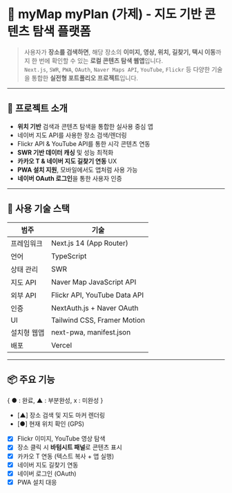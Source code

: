 # 📍 myMap myPlan (가제) - 지도 기반 콘텐츠 탐색 플랫폼

> 사용자가 **장소를 검색하면**, 해당 장소의 **이미지, 영상, 위치, 길찾기, 택시 이동**까지 한 번에 확인할 수 있는 **로컬 콘텐츠 탐색 웹앱**입니다.  
> `Next.js`, `SWR`, `PWA`, `OAuth`, `Naver Maps API`, `YouTube`, `Flickr` 등 다양한 기술을 통합한 **실전형 포트폴리오 프로젝트**입니다.

---

## 🚀 프로젝트 소개

- **위치 기반** 검색과 콘텐츠 탐색을 통합한 실사용 중심 앱
- 네이버 지도 API를 사용한 장소 검색/렌더링
- Flickr API & YouTube API를 통한 시각 콘텐츠 연동
- **SWR 기반 데이터 캐싱** 및 성능 최적화
- **카카오 T & 네이버 지도 길찾기 연동** UX
- **PWA 설치 지원**, 모바일에서도 앱처럼 사용 가능
- **네이버 OAuth 로그인**을 통한 사용자 인증

---

## 🧰 사용 기술 스택

| 범주 | 기술 |
|------|------|
| 프레임워크 | Next.js 14 (App Router) |
| 언어 | TypeScript |
| 상태 관리 | SWR |
| 지도 API | Naver Map JavaScript API |
| 외부 API | Flickr API, YouTube Data API |
| 인증 | NextAuth.js + Naver OAuth |
| UI | Tailwind CSS, Framer Motion |
| 설치형 웹앱 | next-pwa, manifest.json |
| 배포 | Vercel |

---

## 📦 주요 기능
{ ● : 완료, ▲ : 부분완성, x : 미완성 }
- [▲] 장소 검색 및 지도 마커 렌더링
- [●] 현재 위치 확인 (GPS)
- [x] Flickr 이미지, YouTube 영상 탐색
- [x] 장소 클릭 시 **바텀시트 패널**로 콘텐츠 표시
- [x] 카카오 T 연동 (텍스트 복사 + 앱 실행)
- [x] 네이버 지도 길찾기 연동
- [x] 네이버 로그인 (OAuth)
- [x] PWA 설치 대응
